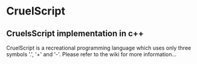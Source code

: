 # CruelScript
## CruelsScript implementation in c++

CruelScript is a recreational programming language which uses only three symbols '.', '+' and '-'. Please refer to the wiki for more information...
